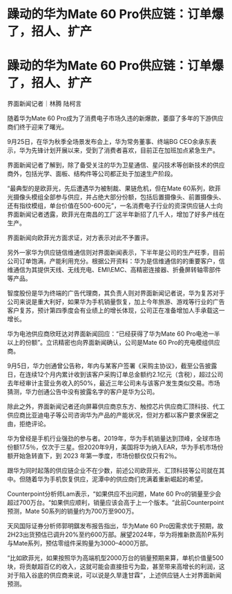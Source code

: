 # 躁动的华为Mate 60 Pro供应链：订单爆了，招人、扩产

# 躁动的华为Mate 60 Pro供应链：订单爆了，招人、扩产

界面新闻记者｜林腾 陆柯言

随着华为Mate 60 Pro成为了消费电子市场久违的新爆款，萎靡了多年的下游供应商们终于迎来了曙光。

9月25日，在华为秋季全场景发布会上，华为常务董事、终端BG CEO余承东表示，华为先锋计划开展以来，受到了消费者喜欢，目前正在加班加点紧急生产。

界面新闻记者了解到，除了备受关注的华为卫星通信、星闪技术等创新技术的供应商外，包括光学、面板、结构件等公司都正处于加速生产阶段。

“最典型的是欧菲光，先后遭遇华为被制裁、果链危机，但在Mate
60系列，欧菲光摄像头模组全部参与供应，并占绝大部分份额，包括后置摄像头、前置摄像头、还有指纹模组，单台价值在500-600元”，一名消费电子行业的资深供应链人士向界面新闻记者透露，欧菲光在南昌的工厂这半年新招了几千人，增加了好多产线在生产。

界面新闻向欧菲光方面求证，对方表示对此不予置评。

另外一家华为供应链信维通信则对界面新闻表示，下半年是公司的生产旺季，目前公司订单饱满，产能利用充分。根据公开资料：华为是信维通信的的重要客户，信维通信为其提供天线、无线充电、EMI\EMC、高精密连接器、折叠屏转轴零部件等产品。

智度股份是华为终端的广告代理商，其负责人则对界面新闻记者说，华为复苏对于公司来说是重大利好，如果华为手机销量恢复，加上今年旅游、游戏等行业的广告客户复苏，预计第四季度会有业绩上的增长体现，公司正在准备增加人手承载这一增长。

华为电池供应商欣旺达对界面新闻回应：“已经获得了华为Mate 60 Pro电池一半以上的份额”。立讯精密也向界面新闻确认，公司是Mate 60
Pro的充电模组供应商。

9月5日，华力创通曾公告称，年内与某客户签署《采购主协议》，截至公告披露日，在连续12个月内累计收到该客户采购订单总金额约2.1亿元（含税），超过公司去年经审计主营业务收入的50%，最近三年公司未与该客户发生类似交易。市场猜测，华力创通公告中没有披露名字的客户是华为公司。

除此之外，界面新闻记者还向屏幕供应商京东方、触控芯片供应商汇顶科技、代工供应商比亚迪电子等公司咨询华为产品的产能状况，但对方都以客户要求保密之由，拒绝评论。

华为曾经是手机行业强劲的参与者。2019年，华为手机销量达到顶峰，全球市场份额17.5％，仅次于三星。但2020年9月，美国将华为纳入EAR，华为手机市场份额开始急转直下，到
2023 年第一季度，市场份额仅仅只有2％。

跟华为同时起落的供应链企业不在少数，前述公司欧菲光、汇顶科技等公司就在其中。但随着华为手机恢复供应，泥潭中的供应商们充满着重新崛起的希望。

Counterpoint分析师Lam表示，“如果供应不出问题，Mate 60
Pro的销量至少会超过700万台。“如果供应顺利，销量应该会高于上一个版本。“此前Counterpoint预测，Mate
50系列的销量约为700万至900万。

天风国际证券分析师郭明錤发布报告指出，华为Mate 60
Pro因需求优于预期，故2H23出货预估已调升20%至约600万部。展望2024年，华为将推新款高阶P系列与Mate系列，预估零组件采购量为3000–4000万部。

“比如欧菲光，如果按照华为高端机型2000万台的销量预期来算，单机价值量500块，将贡献超百亿的收入，这就可能会直接扭亏为盈，甚至带来高增长的利润，这对于陷入谷底的供应商来说，可以说是久旱逢甘霖”，上述供应链人士对界面新闻预测。

